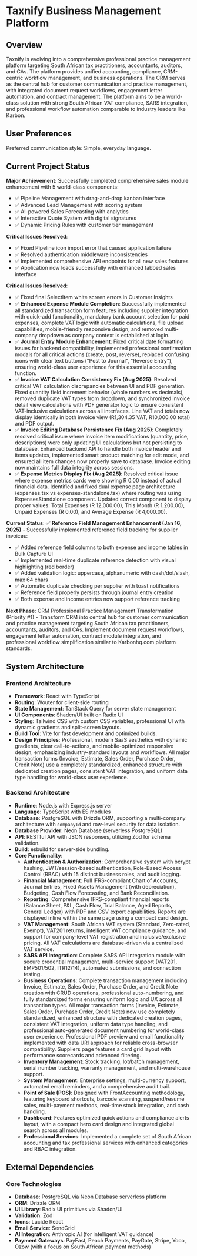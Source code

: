 # Taxnify Business Management Platform

## Overview

Taxnify is evolving into a comprehensive professional practice management platform targeting South African tax practitioners, accountants, auditors, and CAs. The platform provides unified accounting, compliance, CRM-centric workflow management, and business operations. The CRM serves as the central hub for customer communication and practice management, with integrated document request workflows, engagement letter automation, and contract management. The platform aims to be a world-class solution with strong South African VAT compliance, SARS integration, and professional workflow automation comparable to industry leaders like Karbon.

## User Preferences

Preferred communication style: Simple, everyday language.

## Current Project Status

**Major Achievement**: Successfully completed comprehensive sales module enhancement with 5 world-class components:
- ✅ Pipeline Management with drag-and-drop kanban interface
- ✅ Advanced Lead Management with scoring system
- ✅ AI-powered Sales Forecasting with analytics
- ✅ Interactive Quote System with digital signatures
- ✅ Dynamic Pricing Rules with customer tier management

**Critical Issues Resolved**: 
- ✅ Fixed Pipeline icon import error that caused application failure
- ✅ Resolved authentication middleware inconsistencies
- ✅ Implemented comprehensive API endpoints for all new sales features
- ✅ Application now loads successfully with enhanced tabbed sales interface

**Critical Issues Resolved**: 
- ✅ Fixed final SelectItem white screen errors in Customer Insights 
- ✅ **Enhanced Expense Module Completion**: Successfully implemented all standardized transaction form features including supplier integration with quick-add functionality, mandatory bank account selection for paid expenses, complete VAT logic with automatic calculations, file upload capabilities, mobile-friendly responsive design, and removed multi-company dropdown as company context is established at login.
- ✅ **Journal Entry Module Enhancement**: Fixed critical date formatting issues for backend compatibility, implemented professional confirmation modals for all critical actions (create, post, reverse), replaced confusing icons with clear text buttons ("Post to Journal", "Reverse Entry"), ensuring world-class user experience for this essential accounting function.
- ✅ **Invoice VAT Calculation Consistency Fix (Aug 2025)**: Resolved critical VAT calculation discrepancies between UI and PDF generation. Fixed quantity field increment behavior (whole numbers vs decimals), removed duplicate VAT types from dropdown, and synchronized invoice detail view calculations with PDF generator logic to ensure consistent VAT-inclusive calculations across all interfaces. Line VAT and totals now display identically in both invoice view (R1,304.35 VAT, R10,000.00 total) and PDF output.
- ✅ **Invoice Editing Database Persistence Fix (Aug 2025)**: Completely resolved critical issue where invoice item modifications (quantity, price, descriptions) were only updating UI calculations but not persisting to database. Enhanced backend API to handle both invoice header and items updates, implemented smart product matching for edit mode, and ensured all item changes now properly save to database. Invoice editing now maintains full data integrity across sessions.
- ✅ **Expense Metrics Display Fix (Aug 2025)**: Resolved critical issue where expense metrics cards were showing R 0.00 instead of actual financial data. Identified and fixed dual expense page architecture (expenses.tsx vs expenses-standalone.tsx) where routing was using ExpensesStandalone component. Updated correct component to display proper values: Total Expenses (R 12,000.00), This Month (R 1,200.00), Unpaid Expenses (R 0.00), and Average Expense (R 4,000.00).

**Current Status**: ✅ **Reference Field Management Enhancement (Jan 16, 2025)** - Successfully implemented reference field tracking for supplier invoices:
- ✅ Added reference field columns to both expense and income tables in Bulk Capture UI
- ✅ Implemented real-time duplicate reference detection with visual highlighting (red border)
- ✅ Added validation logic: uppercase, alphanumeric with dash/dot/slash, max 64 chars
- ✅ Automatic duplicate checking per supplier with toast notifications
- ✅ Reference field properly persists through journal entry creation
- ✅ Both expense and income entries now support reference tracking

**Next Phase**: CRM Professional Practice Management Transformation (Priority #1) - Transform CRM into central hub for customer communication and practice management targeting South African tax practitioners, accountants, auditors, and CAs. Implement document request workflows, engagement letter automation, contract module integration, and professional workflow simplification similar to Karbonhq.com platform standards.

## System Architecture

### Frontend Architecture
- **Framework**: React with TypeScript
- **Routing**: Wouter for client-side routing
- **State Management**: TanStack Query for server state management
- **UI Components**: Shadcn/UI built on Radix UI
- **Styling**: Tailwind CSS with custom CSS variables, professional UI with dynamic gradients and split-screen layouts.
- **Build Tool**: Vite for fast development and optimized builds.
- **Design Principles**: Professional, modern SaaS aesthetics with dynamic gradients, clear call-to-actions, and mobile-optimized responsive design, emphasizing industry-standard layouts and workflows. All major transaction forms (Invoice, Estimate, Sales Order, Purchase Order, Credit Note) use a completely standardized, enhanced structure with dedicated creation pages, consistent VAT integration, and uniform data type handling for world-class user experience.

### Backend Architecture
- **Runtime**: Node.js with Express.js server
- **Language**: TypeScript with ES modules
- **Database**: PostgreSQL with Drizzle ORM, supporting a multi-company architecture with `companyId` and row-level security for data isolation.
- **Database Provider**: Neon Database (serverless PostgreSQL)
- **API**: RESTful API with JSON responses, utilizing Zod for schema validation.
- **Build**: esbuild for server-side bundling.
- **Core Functionality**:
    - **Authentication & Authorization**: Comprehensive system with bcrypt hashing, JWT/session-based authentication, Role-Based Access Control (RBAC) with 15 distinct business roles, and audit logging.
    - **Financial Management**: Full IFRS-compliant Chart of Accounts, Journal Entries, Fixed Assets Management (with depreciation), Budgeting, Cash Flow Forecasting, and Bank Reconciliation.
    - **Reporting**: Comprehensive IFRS-compliant financial reports (Balance Sheet, P&L, Cash Flow, Trial Balance, Aged Reports, General Ledger) with PDF and CSV export capabilities. Reports are displayed inline within the same page using a compact card design.
    - **VAT Management**: South African VAT system (Standard, Zero-rated, Exempt), VAT201 returns, intelligent VAT compliance guidance, and support for company-level VAT registration and inclusive/exclusive pricing. All VAT calculations are database-driven via a centralized VAT service.
    - **SARS API Integration**: Complete SARS API integration module with secure credential management, multi-service support (VAT201, EMP501/502, ITR12/14), automated submissions, and connection testing.
    - **Business Operations**: Complete transaction management including Invoice, Estimate, Sales Order, Purchase Order, and Credit Note creation with CRUD operations, professional auto-numbering, and fully standardized forms ensuring uniform logic and UX across all transaction types. All major transaction forms (Invoice, Estimate, Sales Order, Purchase Order, Credit Note) now use completely standardized, enhanced structure with dedicated creation pages, consistent VAT integration, uniform data type handling, and professional auto-generated document numbering for world-class user experience. Professional PDF preview and email functionality implemented with data URI approach for reliable cross-browser compatibility. Suppliers page features a card grid layout with performance scorecards and advanced filtering.
    - **Inventory Management**: Stock tracking, lot/batch management, serial number tracking, warranty management, and multi-warehouse support.
    - **System Management**: Enterprise settings, multi-currency support, automated email reminders, and a comprehensive audit trail.
    - **Point of Sale (POS)**: Designed with FrontAccounting methodology, featuring keyboard shortcuts, barcode scanning, suspend/resume sales, multi-payment methods, real-time stock integration, and cash handling.
    - **Dashboard**: Features optimized quick actions and compliance alerts layout, with a compact hero card design and integrated global search across all modules.
    - **Professional Services**: Implemented a complete set of South African accounting and tax professional services with enhanced categories and RBAC integration.

## External Dependencies

### Core Technologies
- **Database**: PostgreSQL via Neon Database serverless platform
- **ORM**: Drizzle ORM
- **UI Library**: Radix UI primitives via Shadcn/UI
- **Validation**: Zod
- **Icons**: Lucide React
- **Email Service**: SendGrid
- **AI Integration**: Anthropic AI (for intelligent VAT guidance)
- **Payment Gateways**: PayFast, Peach Payments, PayGate, Stripe, Yoco, Ozow (with a focus on South African payment methods)